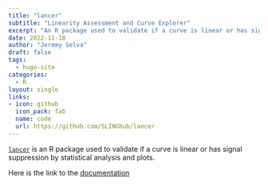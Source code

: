 ```yaml
---
title: "lancer"
subtitle: "Linearity Assessment and Curve Explorer"
excerpt: "An R package used to validate if a curve is linear or has signal suppression by statistical analysis and plots."
date: 2022-11-18
author: "Jeremy Selva"
draft: false
tags:
  - hugo-site
categories:
  - R
layout: single
links:
- icon: github
  icon_pack: fab
  name: code
  url: https://github.com/SLINGhub/lancer
---
```


[`lancer`](https://github.com/SLINGhub/lancer) is an R package used to validate if a curve is linear or has signal suppression by statistical analysis and plots.

Here is the link to the [documentation](https://slinghub.github.io/lancer/)



